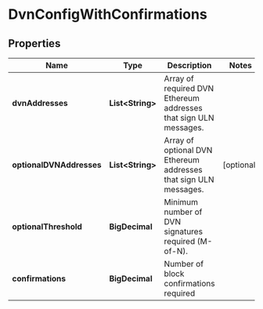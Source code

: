 

# DvnConfigWithConfirmations


## Properties

| Name | Type | Description | Notes |
|------------ | ------------- | ------------- | -------------|
|**dvnAddresses** | **List&lt;String&gt;** | Array of required DVN Ethereum addresses that sign ULN messages. |  |
|**optionalDVNAddresses** | **List&lt;String&gt;** | Array of optional DVN Ethereum addresses that sign ULN messages. |  [optional] |
|**optionalThreshold** | **BigDecimal** | Minimum number of DVN signatures required (M-of-N). |  |
|**confirmations** | **BigDecimal** | Number of block confirmations required |  |



